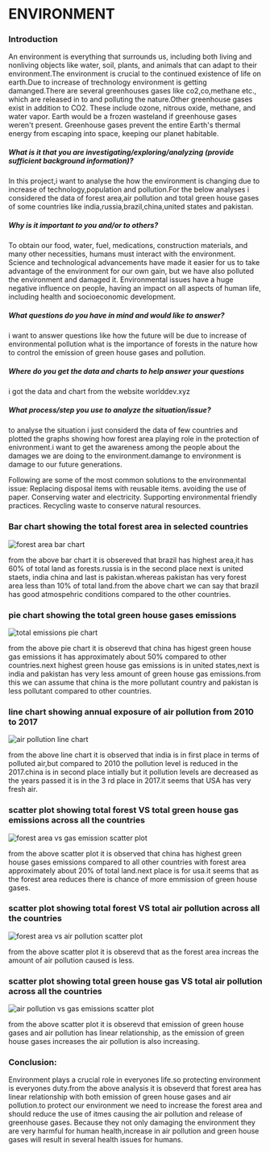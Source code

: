 # ENVIRONMENT

### Introduction
An environment is everything that surrounds us, including both living and nonliving objects like water, soil, plants, and animals that can adapt to their environment.The environment is crucial to the continued existence of life on earth.Due to increase of trechnology environment is getting damanged.There are several greenhouses gases like co2,co,methane etc., which are released in to and polluting the nature.Other greenhouse gases exist in addition to CO2. These include ozone, nitrous oxide, methane, and water vapor. Earth would be a frozen wasteland if greenhouse gases weren't present. Greenhouse gases prevent the entire Earth's thermal energy from escaping into space, keeping our planet habitable.

##### What is it that you are investigating/exploring/analyzing (provide sufficient background information)?
In this project,i want to analyse the how the environment is changing due to increase of technology,population and pollution.For the below analyses i considered the data of forest area,air pollution and total green house gases of some countries like india,russia,brazil,china,united states and pakistan.

##### Why is it important to you and/or to others?
To obtain our food, water, fuel, medications, construction materials, and many other necessities, humans must interact with the environment. Science and technological advancements have made it easier for us to take advantage of the environment for our own gain, but we have also polluted the environment and damaged it. Environmental issues have a huge negative influence on people, having an impact on all aspects of human life, including health and socioeconomic development.

##### What questions do you have in mind and would like to answer?
i want to answer questions like 
how the future will be due to increase of environmental pollution
what is the importance of forests in the nature
how to control the emission of green house gases and pollution.

##### Where do you get the data and charts to help answer your questions 
i got the data and chart from the website worlddev.xyz

##### What process/step you use to analyze the situation/issue?
to analyse the situation i just considerd the data of few countries and plotted the graphs showing how forest area playing role in the protection of enivronment.i want to get the awareness among the people about the damages we are doing to the environment.damange to environment is damage to our future generations.

Following are some of the most common solutions to the environmental issue:
Replacing disposal items with reusable items.
avoiding the use of paper.
Conserving water and electricity.
Supporting environmental friendly practices.
Recycling waste to conserve natural resources.

### Bar chart showing the total forest area in selected countries
![forest area bar chart](https://user-images.githubusercontent.com/112585191/198904292-2f119b09-d33b-40be-bc20-257a84cecc20.png)

from the above bar chart it is obsereved that brazil has highest area,it has 60% of total land as forests.russia is in the second place next is united staets, india china and last is pakistan.whereas pakistan has very forest area less than 10% of total land.from the above chart we can say that brazil has good atmospehric conditions compared to the other countries.

### pie chart showing the total green house gases emissions
![total emissions pie chart](https://user-images.githubusercontent.com/112585191/198904475-b033e9ed-6550-42cb-b6f6-2631103badc2.png)

from the above pie chart it is obserevd that china has higest green house gas emissions it has approximately about 50% compared to other countries.next highest  green house gas emissions is in united states,next is india and pakistan has very less amount of green house gas emissions.from this we can assume that china is the more pollutant country and pakistan is less pollutant compared to other countries.

### line chart showing annual exposure of air pollution from 2010 to 2017
![air pollution line chart](https://user-images.githubusercontent.com/112585191/198905090-f3661282-86ce-485e-8c60-858954763670.png)

from the above line chart it is observed that india is in first place in terms of polluted air,but compared to 2010 the pollution level is reduced in the 2017.china is in second place intially but it pollution levels are decreased as the years passed it is in the 3 rd place in 2017.it seems that USA has very fresh air.

### scatter plot showing total forest VS total green house gas emissions across all the countries
![forest area vs gas emission scatter plot](https://user-images.githubusercontent.com/112585191/198905317-ec9aabd1-8910-4f06-99f8-6b81696528da.png)

from the above scatter plot it is observed that china has highest green house gases emissions compared to all other countries with forest area approximately about 20% of total land.next place is for usa.it seems that as the forest area reduces there is chance of more emmission of green house gases.

### scatter plot showing total forest VS total air pollution across all the countries
![forest area vs air pollution scatter plot](https://user-images.githubusercontent.com/112585191/198905578-782d40ec-5585-40e1-af1d-75178c8147b9.png)

from the above scatter plot it is obserevd that as the forest area increas the amount of air pollution caused is less.

### scatter plot showing total green house gas VS total air pollution across all the countries
![air pollution vs gas emissions scatter plot](https://user-images.githubusercontent.com/112585191/198905850-9636a0e9-98e8-4a23-b57c-748f88b167cc.png)

from the above scatter plot it is obserevd that emission of green house gases and air pollution has linear relationship, as the emission of green house gases increases the air pollution is also increasing.


### Conclusion:
Environment plays a crucial role in everyones life.so protecting environment is everyones duty.from the above analysis it is obseverd that forest area has linear relationship with both emission of green house gases and air pollution.to protect our environment we need to increase the forest area and should reduce the use of itmes causing the air pollution and release of greenhouse gases. Because they not only damaging the environment they are very harmful for human health,increase in air pollution and green house gases will result in several health issues for humans.
